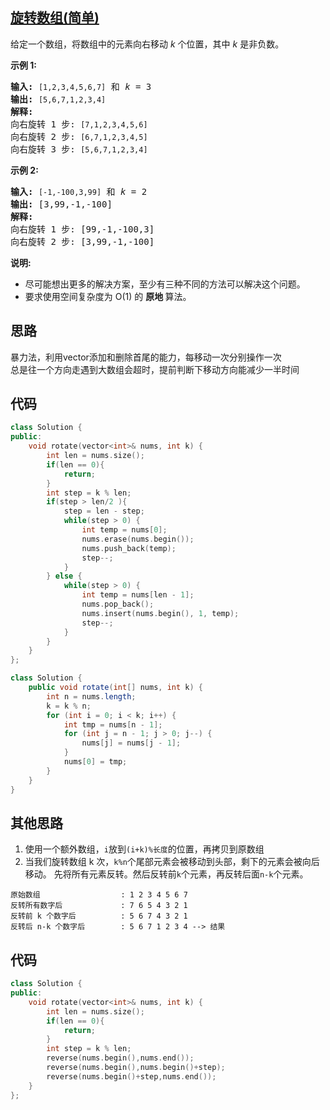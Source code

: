 ## [旋转数组(简单)](https://leetcode-cn.com/problems/rotate-array/)
<div class="notranslate"><p>给定一个数组，将数组中的元素向右移动&nbsp;<em>k&nbsp;</em>个位置，其中&nbsp;<em>k&nbsp;</em>是非负数。</p>

<p><strong>示例 1:</strong></p>

<pre><strong>输入:</strong> <code>[1,2,3,4,5,6,7]</code> 和 <em>k</em> = 3
<strong>输出:</strong> <code>[5,6,7,1,2,3,4]</code>
<strong>解释:</strong>
向右旋转 1 步: <code>[7,1,2,3,4,5,6]</code>
向右旋转 2 步: <code>[6,7,1,2,3,4,5]
</code>向右旋转 3 步: <code>[5,6,7,1,2,3,4]</code>
</pre>

<p><strong>示例&nbsp;2:</strong></p>

<pre><strong>输入:</strong> <code>[-1,-100,3,99]</code> 和 <em>k</em> = 2
<strong>输出:</strong> [3,99,-1,-100]
<strong>解释:</strong> 
向右旋转 1 步: [99,-1,-100,3]
向右旋转 2 步: [3,99,-1,-100]</pre>

<p><strong>说明:</strong></p>

<ul>
	<li>尽可能想出更多的解决方案，至少有三种不同的方法可以解决这个问题。</li>
	<li>要求使用空间复杂度为&nbsp;O(1) 的&nbsp;<strong>原地&nbsp;</strong>算法。</li>
</ul>
</div>

## 思路
暴力法，利用vector添加和删除首尾的能力，每移动一次分别操作一次  
总是往一个方向走遇到大数组会超时，提前判断下移动方向能减少一半时间

## 代码
```c++
class Solution {
public:
    void rotate(vector<int>& nums, int k) {
        int len = nums.size();
        if(len == 0){
            return;
        }
        int step = k % len;
        if(step > len/2 ){
            step = len - step;
            while(step > 0) {
                int temp = nums[0];
                nums.erase(nums.begin());
                nums.push_back(temp);
                step--;
            }
        } else {
            while(step > 0) {
                int temp = nums[len - 1];
                nums.pop_back();
                nums.insert(nums.begin(), 1, temp);
                step--;
            }
        }
    }
};
```
```java
class Solution {
    public void rotate(int[] nums, int k) {
        int n = nums.length;
        k = k % n;
        for (int i = 0; i < k; i++) {
            int tmp = nums[n - 1];
            for (int j = n - 1; j > 0; j--) {
                nums[j] = nums[j - 1];
            }
            nums[0] = tmp;
        }
    }
}
```
## 其他思路
1. 使用一个额外数组，`i`放到`(i+k)%长度`的位置，再拷贝到原数组
2. 当我们旋转数组 k 次，`k%n`个尾部元素会被移动到头部，剩下的元素会被向后移动。
先将所有元素反转。然后反转前`k`个元素，再反转后面`n-k`个元素。
```
原始数组                  : 1 2 3 4 5 6 7
反转所有数字后             : 7 6 5 4 3 2 1
反转前 k 个数字后          : 5 6 7 4 3 2 1
反转后 n-k 个数字后        : 5 6 7 1 2 3 4 --> 结果
```
## 代码
```c++
class Solution {
public:
    void rotate(vector<int>& nums, int k) {
        int len = nums.size();
        if(len == 0){
            return;
        }
        int step = k % len;
        reverse(nums.begin(),nums.end());
        reverse(nums.begin(),nums.begin()+step);
        reverse(nums.begin()+step,nums.end());
    }
};
```